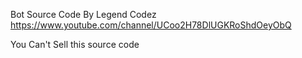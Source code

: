
Bot Source Code By Legend Codez https://www.youtube.com/channel/UCoo2H78DlUGKRoShdOeyObQ

You Can't Sell this source code 

